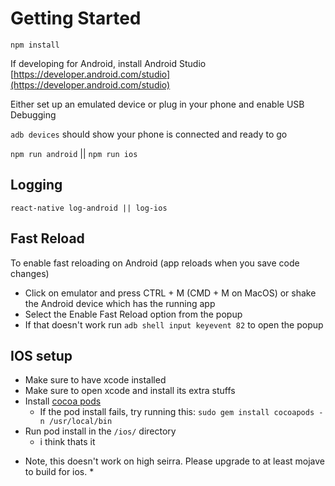 # Getting Started

`npm install`

If developing for Android, install Android Studio [https://developer.android.com/studio](https://developer.android.com/studio)

Either set up an emulated device or plug in your phone and enable USB Debugging

`adb devices` should show your phone is connected and ready to go

`npm run android` || `npm run ios`

## Logging
`react-native log-android || log-ios` 

## Fast Reload

To enable fast reloading on Android (app reloads when you save code changes)
- Click on emulator and press CTRL + M (CMD + M on MacOS) or shake the Android device which has the running app
- Select the Enable Fast Reload option from the popup
- If that doesn't work run `adb shell input keyevent 82` to open the popup



## IOS setup
- Make sure to have xcode installed
- Make sure to open xcode and install its extra stuffs
- Install [cocoa pods](https://cocoapods.org/)
    - If the pod install fails, try running this: `sudo gem install cocoapods -n /usr/local/bin`
- Run pod install in the `/ios/` directory
    - i think thats it
* Note, this doesn't work on high seirra. Please upgrade to at least mojave to build for ios. *